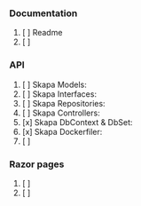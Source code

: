 ### Documentation
1. [ ]  Readme
1. [ ]  

### 

### API
1. [ ]  Skapa Models: 
1. [ ]  Skapa Interfaces:
1. [ ]  Skapa Repositories:
1. [ ]  Skapa Controllers:
1. [x]  Skapa DbContext & DbSet:
1. [x]  Skapa Dockerfiler:
1. [ ]  

### Razor pages
1. [ ]  
1. [ ]  
